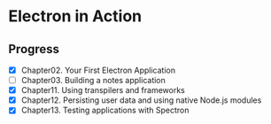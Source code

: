 # Electron in Action

## Progress

- [x] Chapter02. Your First Electron Application
- [ ] Chapter03. Building a notes application
- [x] Chapter11. Using transpilers and frameworks
- [x] Chapter12. Persisting user data and using native Node.js modules
- [x] Chapter13. Testing applications with Spectron
